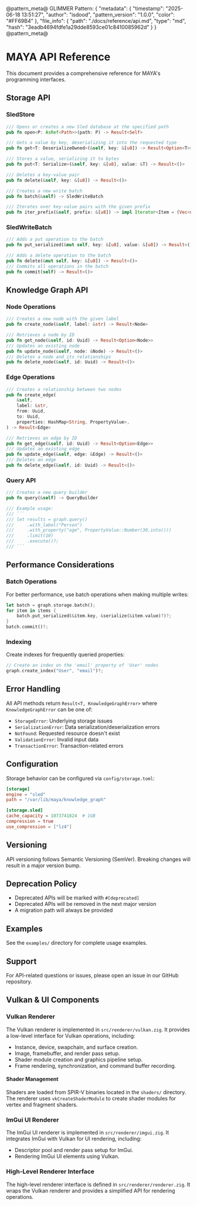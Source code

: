 @pattern_meta@
GLIMMER Pattern:
{
  "metadata": {
    "timestamp": "2025-06-18 13:51:27",
    "author": "isdood",
    "pattern_version": "1.0.0",
    "color": "#FF69B4"
  },
  "file_info": {
    "path": "./docs/reference/api.md",
    "type": "md",
    "hash": "3eadb4694fdfe1a29dde8593ce01c8410085962d"
  }
}
@pattern_meta@

# MAYA API Reference

This document provides a comprehensive reference for MAYA's programming interfaces.

## Storage API

### SledStore

```rust
/// Opens or creates a new Sled database at the specified path
pub fn open<P: AsRef<Path>>(path: P) -> Result<Self>

/// Gets a value by key, deserializing it into the requested type
pub fn get<T: DeserializeOwned>(&self, key: &[u8]) -> Result<Option<T>>

/// Stores a value, serializing it to bytes
pub fn put<T: Serialize>(&self, key: &[u8], value: &T) -> Result<()>

/// Deletes a key-value pair
pub fn delete(&self, key: &[u8]) -> Result<()>

/// Creates a new write batch
pub fn batch(&self) -> SledWriteBatch

/// Iterates over key-value pairs with the given prefix
pub fn iter_prefix(&self, prefix: &[u8]) -> impl Iterator<Item = (Vec<u8>, Vec<u8>)>
```

### SledWriteBatch

```rust
/// Adds a put operation to the batch
pub fn put_serialized(&mut self, key: &[u8], value: &[u8]) -> Result<()>

/// Adds a delete operation to the batch
pub fn delete(&mut self, key: &[u8]) -> Result<()>
/// Commits all operations in the batch
pub fn commit(self) -> Result<()>
```

## Knowledge Graph API

### Node Operations

```rust
/// Creates a new node with the given label
pub fn create_node(&self, label: &str) -> Result<Node>

/// Retrieves a node by ID
pub fn get_node(&self, id: Uuid) -> Result<Option<Node>>
/// Updates an existing node
pub fn update_node(&self, node: &Node) -> Result<()>
/// Deletes a node and its relationships
pub fn delete_node(&self, id: Uuid) -> Result<()>
```

### Edge Operations

```rust
/// Creates a relationship between two nodes
pub fn create_edge(
    &self,
    label: &str,
    from: Uuid,
    to: Uuid,
    properties: HashMap<String, PropertyValue>,
) -> Result<Edge>

/// Retrieves an edge by ID
pub fn get_edge(&self, id: Uuid) -> Result<Option<Edge>>
/// Updates an existing edge
pub fn update_edge(&self, edge: &Edge) -> Result<()>
/// Deletes an edge
pub fn delete_edge(&self, id: Uuid) -> Result<()>
```

### Query API

```rust
/// Creates a new query builder
pub fn query(&self) -> QueryBuilder

/// Example usage:
/// ```
/// let results = graph.query()
///     .with_label("Person")
///     .with_property("age", PropertyValue::Number(30.into()))
///     .limit(10)
///     .execute()?;
/// ```
```

## Performance Considerations

### Batch Operations

For better performance, use batch operations when making multiple writes:

```rust
let batch = graph.storage.batch();
for item in items {
    batch.put_serialized(&item.key, &serialize(&item.value)?)?;
}
batch.commit()?;
```

### Indexing

Create indexes for frequently queried properties:

```rust
// Create an index on the 'email' property of 'User' nodes
graph.create_index("User", "email")?;
```

## Error Handling

All API methods return `Result<T, KnowledgeGraphError>` where `KnowledgeGraphError` can be one of:

- `StorageError`: Underlying storage issues
- `SerializationError`: Data serialization/deserialization errors
- `NotFound`: Requested resource doesn't exist
- `ValidationError`: Invalid input data
- `TransactionError`: Transaction-related errors

## Configuration

Storage behavior can be configured via `config/storage.toml`:

```toml
[storage]
engine = "sled"
path = "/var/lib/maya/knowledge_graph"

[storage.sled]
cache_capacity = 1073741824  # 1GB
compression = true
use_compression = ["lz4"]
```

## Versioning

API versioning follows Semantic Versioning (SemVer). Breaking changes will result in a major version bump.

## Deprecation Policy

- Deprecated APIs will be marked with `#[deprecated]`
- Deprecated APIs will be removed in the next major version
- A migration path will always be provided

## Examples

See the `examples/` directory for complete usage examples.

## Support

For API-related questions or issues, please open an issue in our GitHub repository.

## Vulkan & UI Components

### Vulkan Renderer

The Vulkan renderer is implemented in `src/renderer/vulkan.zig`. It provides a low-level interface for Vulkan operations, including:

- Instance, device, swapchain, and surface creation.
- Image, framebuffer, and render pass setup.
- Shader module creation and graphics pipeline setup.
- Frame rendering, synchronization, and command buffer recording.

#### Shader Management

Shaders are loaded from SPIR-V binaries located in the `shaders/` directory. The renderer uses `vkCreateShaderModule` to create shader modules for vertex and fragment shaders.

### ImGui UI Renderer

The ImGui UI renderer is implemented in `src/renderer/imgui.zig`. It integrates ImGui with Vulkan for UI rendering, including:

- Descriptor pool and render pass setup for ImGui.
- Rendering ImGui UI elements using Vulkan.

### High-Level Renderer Interface

The high-level renderer interface is defined in `src/renderer/renderer.zig`. It wraps the Vulkan renderer and provides a simplified API for rendering operations.
